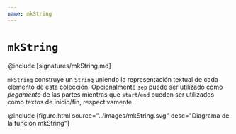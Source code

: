 ```yaml
---
name: mkString
---
```


# `mkString`

@include [signatures/mkString.md]

`mkString` construye un `String` uniendo la representación textual de cada elemento de esta colección.
Opcionalmente `sep` puede ser utilizado como _pegamento_ de las partes mientras que `start`/`end` pueden ser utilizados como textos de inicio/fin, respectivamente.

@include [figure.html source="../images/mkString.svg" desc="Diagrama de la función mkString"]

